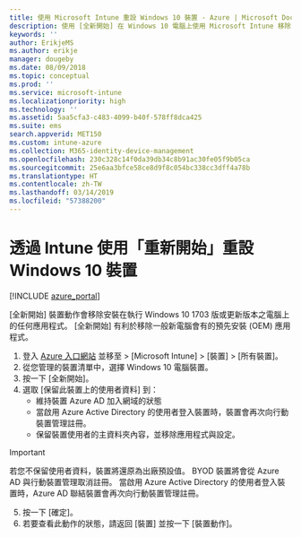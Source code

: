 ```yaml
---
title: 使用 Microsoft Intune 重設 Windows 10 裝置 - Azure | Microsoft Docs
description: 使用 [全新開始] 在 Windows 10 電腦上使用 Microsoft Intune 移除或解除安裝應用程式。
keywords: ''
author: ErikjeMS
ms.author: erikje
manager: dougeby
ms.date: 08/09/2018
ms.topic: conceptual
ms.prod: ''
ms.service: microsoft-intune
ms.localizationpriority: high
ms.technology: ''
ms.assetid: 5aa5cfa3-c483-4099-b40f-578ff8dca425
ms.suite: ems
search.appverid: MET150
ms.custom: intune-azure
ms.collection: M365-identity-device-management
ms.openlocfilehash: 230c328c14f0da39db34c8b91ac30fe05f9b05ca
ms.sourcegitcommit: 25e6aa3bfce58ce8d9f8c054bc338cc3dff4a78b
ms.translationtype: HT
ms.contentlocale: zh-TW
ms.lasthandoff: 03/14/2019
ms.locfileid: "57388200"
---
```

# <a name="use-fresh-start-to-reset-windows-10-devices-with-intune"></a>透過 Intune 使用「重新開始」重設 Windows 10 裝置


[!INCLUDE [azure_portal](./includes/azure_portal.md)]

[全新開始] 裝置動作會移除安裝在執行 Windows 10 1703 版或更新版本之電腦上的任何應用程式。 [全新開始] 有利於移除一般新電腦會有的預先安裝 (OEM) 應用程式。  

1. 登入 [Azure 入口網站](https://portal.azure.com) 並移至 > [Microsoft Intune] > [裝置] > [所有裝置]。
2. 從您管理的裝置清單中，選擇 Windows 10 電腦裝置。
3. 按一下 [全新開始]。 
4. 選取 [保留此裝置上的使用者資料] 到：
   * 維持裝置 Azure AD 加入網域的狀態
    * 當啟用 Azure Active Directory 的使用者登入裝置時，裝置會再次向行動裝置管理註冊。
    * 保留裝置使用者的主資料夾內容，並移除應用程式與設定。  
  > [!IMPORTANT]
 > 若您不保留使用者資料，裝置將還原為出廠預設值。 BYOD 裝置將會從 Azure AD 與行動裝置管理取消註冊。
 > 當啟用 Azure Active Directory 的使用者登入裝置時，Azure AD 聯結裝置會再次向行動裝置管理註冊。
 
5. 按一下 [確定]。   
6. 若要查看此動作的狀態，請返回 [裝置] 並按一下 [裝置動作]。  
